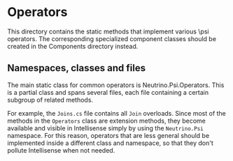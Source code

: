 ﻿# Operators

This directory contains the static methods that implement various \psi operators. The corresponding specialized component classes should be created in the Components directory instead.

## Namespaces, classes and files
The main static class for common operators is Neutrino.Psi.Operators. This is a partial class and spans several files, each file containing a certain subgroup of related methods.

For example, the `Joins.cs` file contains all `Join` overloads. Since most of the methods in the `Operators` class are extension methods, they become available and visible in Intellisense simply by using the `Neutrino.Psi` namespace. For this reason, operators that are less general should be implemented inside a different class and namespace, so that they don't pollute Intellisense when not needed.

